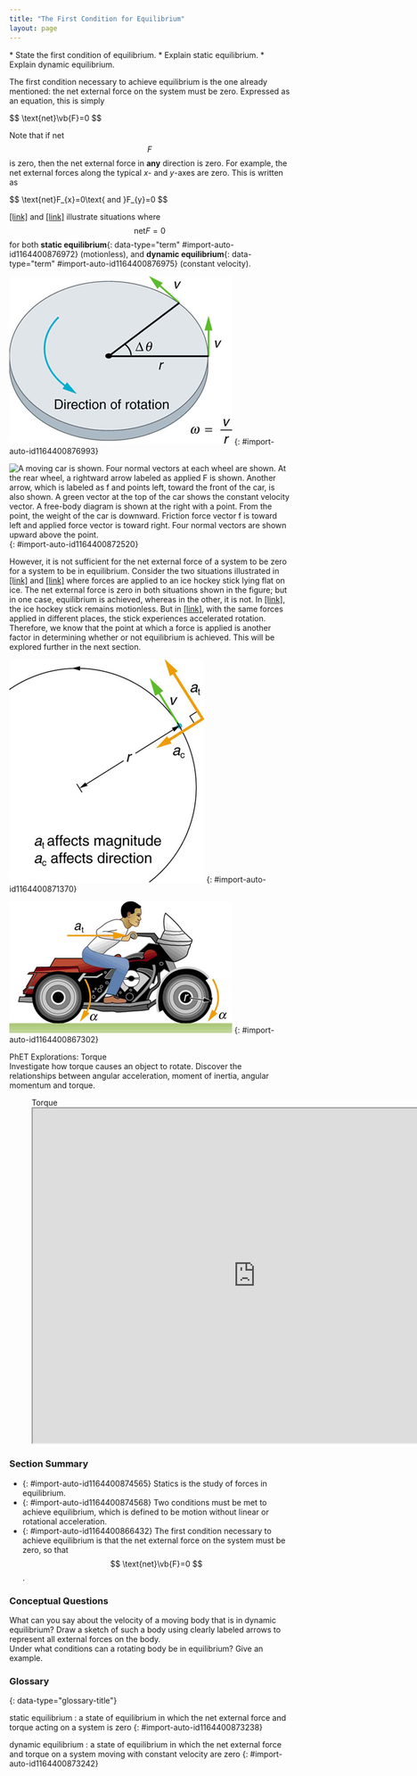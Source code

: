 ```yaml
---
title: "The First Condition for Equilibrium"
layout: page
---
```



<div data-type="abstract" markdown="1">
* State the first condition of equilibrium.
* Explain static equilibrium.
* Explain dynamic equilibrium.

</div>

The first condition necessary to achieve equilibrium is the one already
mentioned: the net external force on the system must be zero. Expressed as an
equation, this is simply

<div data-type="equation" id="eip-6">
 $$ \text{net}\vb{F}=0 $$ 
</div>

Note that if net $$ F $$ is zero, then the net external force in **any**
direction is zero. For example, the net external forces along the typical *x*-
and *y*-axes are zero. This is written as

<div data-type="equation" id="eip-180">
 $$ \text{net}F_{x}=0\text{ and }F_{y}=0 $$ 
</div>

[\[link\]](#import-auto-id1164400876993)
and [\[link\]](#import-auto-id1164400872520) illustrate situations where $$
\text{net}F=0 $$ for both **static equilibrium**{: data-type="term"
#import-auto-id1164400876972} (motionless), and **dynamic equilibrium**{:
data-type="term" #import-auto-id1164400876975}
(constant velocity).

![In the figure, a stationary man is standing on the ground. His feet are at a distance apart. His hands are at his waist. The left side is labeled as net F is equal to zero. At the right side a free body diagram is shown with one point and two arrows, one vertically upward labeled as N and another vertically downward labeled as W, from the point.](../resources/Figure_10_01_01a.jpg "This motionless person is in static equilibrium. The forces acting on him add up to zero. Both forces are vertical in this case.")
{: #import-auto-id1164400876993}

![A moving car is shown. Four normal vectors at each wheel are shown. At the rear wheel, a rightward arrow labeled as applied F is shown. Another arrow, which is labeled as f and points left, toward the front of the car, is also shown. A green vector at the top of the car shows the constant velocity vector. A free-body diagram is shown at the right with a point. From the point, the weight of the car is downward. Friction force vector f is toward left and applied force vector is toward right. Four normal vectors are shown upward above the point.](../resources/Figure_10_01_02a.jpg "This car is in dynamic equilibrium because it is moving at constant velocity. There are horizontal and vertical forces, but the net external force in any direction is zero. The applied force  \( F_{\text{app}} \)  between the tires and the road is balanced by air friction, and the weight of the car is supported by the normal forces, here shown to be equal for all four tires.&#10;             ")
{: #import-auto-id1164400872520}

However, it is not sufficient for the net external force of a system to be zero
for a system to be in equilibrium. Consider the two situations illustrated
in [\[link\]](#import-auto-id1164400871370)
and [\[link\]](#import-auto-id1164400867302) where forces are applied to an ice
hockey stick lying flat on ice. The net external force is zero in both
situations shown in the figure; but in one case, equilibrium is achieved,
whereas in the other, it is not. In [\[link\]](#import-auto-id1164400871370),
the ice hockey stick remains motionless. But
in [\[link\]](#import-auto-id1164400867302), with the same forces applied in
different places, the stick experiences accelerated rotation. Therefore, we know
that the point at which a force is applied is another factor in determining
whether or not equilibrium is achieved. This will be explored further in the
next section.

![A hockey stick is shown. At the middle point of the stick, two red colored force vectors are shown one pointing to the right and the other to the left. The line of action of the two forces is the same. The top of the figure is labeled as net force F is equal to zero. At the lower right side the free body diagram, a point with two horizontal vectors, each labeled F and directed away from the point, is shown.](../resources/Figure_10_01_03a.jpg "An ice hockey stick lying flat on ice with two equal and opposite horizontal forces applied to it. Friction is negligible, and the gravitational force is balanced by the support of the ice (a normal force). Thus, \( \text{net }F=0 \) . Equilibrium is achieved, which is static equilibrium in this case.&#10;      ")
{: #import-auto-id1164400871370}

![A hockey stick is shown. The two force vectors acting on the hockey stick are shown, one pointing to the right and the other to the left. The lines of action of the two forces are different. Each vector is labeled as F. At the top and the bottom of the stick there are two circular arrows, showing the clockwise direction of the rotation. At the lower right side the free body diagram, a point with two horizontal vectors, each labeled F and directed away from the point, is shown.](../resources/Figure_10_01_04a.jpg "The same forces are applied at other points and the stick rotates&#x2014;in fact, it experiences an accelerated rotation. Here \( \text{net }F=0 \) but the system is not at equilibrium. Hence, the \( \text{net }F=0 \) is a necessary&#x2014;but not sufficient&#x2014;condition for achieving equilibrium.")
{: #import-auto-id1164400867302}

<div data-type="note" data-has-label="true" id="eip-522" data-label="" markdown="1">
<div data-type="title">
PhET Explorations: Torque
</div>
Investigate how torque causes an object to rotate. Discover the relationships between angular acceleration, moment of inertia, angular momentum and torque.

<figure markdown="1" id="eip-id1322620">
<figcaption>
Torque 
</figcaption>
<iframe src="https://phet.colorado.edu/sims/cheerpj/rotation/latest/rotation.
html?simulation=torque" width="800" height="600"  
allowfullscreen></iframe>
</figure>
</div>

### Section Summary

* {: #import-auto-id1164400874565} Statics is the study of forces in
  equilibrium.
* {: #import-auto-id1164400874568} Two conditions must be met to achieve
  equilibrium, which is defined to be motion without linear or rotational
  acceleration.
* {: #import-auto-id1164400866432} The first condition necessary to achieve
  equilibrium is that the net external force on the system must be zero, so that
 $$ \text{net}\vb{F}=0 $$.

### Conceptual Questions

<div data-type="exercise" data-element-type="conceptual-questions">
<div data-type="problem" markdown="1">
What can you say about the velocity of a moving body that is in dynamic equilibrium? Draw a sketch of such a body using clearly labeled arrows to represent all external forces on the body.

</div>
</div>

<div data-type="exercise" data-element-type="conceptual-questions">
<div data-type="problem" markdown="1">
Under what conditions can a rotating body be in equilibrium? Give an example.

</div>
</div>

<div data-type="glossary" markdown="1">

### Glossary
{: data-type="glossary-title"}

static equilibrium
: a state of equilibrium in which the net external force and torque acting on a
system is zero 
{: #import-auto-id1164400873238}

dynamic equilibrium
: a state of equilibrium in which the net external force and torque on a system
moving with constant velocity are zero
{: #import-auto-id1164400873242}

</div>
